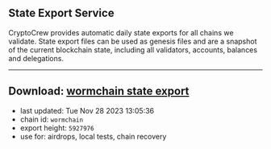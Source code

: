 ## State Export Service
CryptoCrew provides automatic daily state exports for all chains we validate. State export files can be used as genesis files and are a snapshot of the current blockchain state, including all validators, accounts, balances and delegations.

---
**Download: [wormchain state export](https://dl.ccvalidators.com/SERVICE/wormchain/wormchain_export_5927976.json)**
---

- last updated: Tue Nov 28 2023 13:05:36
- chain id: `wormchain`
- export height: `5927976`
- use for: airdrops, local tests, chain recovery
